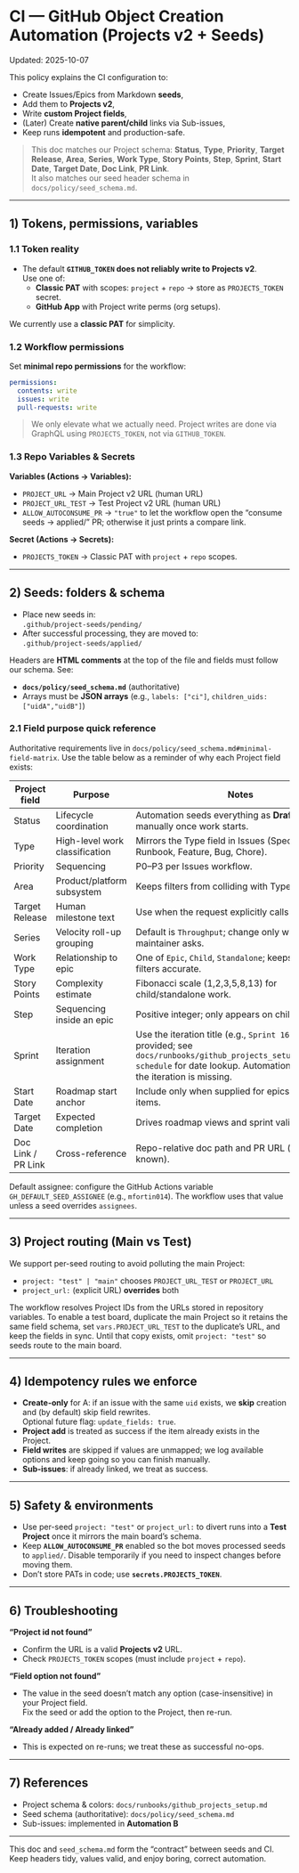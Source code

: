 # CI — GitHub Object Creation Automation (Projects v2 + Seeds)

Updated: 2025-10-07

This policy explains the CI configuration to:

- Create Issues/Epics from Markdown **seeds**,
- Add them to **Projects v2**,
- Write **custom Project fields**,
- (Later) Create **native parent/child** links via Sub-issues,
- Keep runs **idempotent** and production-safe.

> This doc matches our Project schema: **Status**, **Type**, **Priority**, **Target Release**, **Area**, **Series**, **Work Type**, **Story Points**, **Step**, **Sprint**, **Start Date**, **Target Date**, **Doc Link**, **PR Link**.  
> It also matches our seed header schema in `docs/policy/seed_schema.md`.

---

## 1) Tokens, permissions, variables

### 1.1 Token reality

- The default **`GITHUB_TOKEN` does not reliably write to Projects v2**.  
  Use one of:
  - **Classic PAT** with scopes: `project` + `repo` → store as `PROJECTS_TOKEN` secret.
  - **GitHub App** with Project write perms (org setups).

We currently use a **classic PAT** for simplicity.

### 1.2 Workflow permissions

Set **minimal repo permissions** for the workflow:

```yaml
permissions:
  contents: write
  issues: write
  pull-requests: write
```

> We only elevate what we actually need. Project writes are done via GraphQL using `PROJECTS_TOKEN`, not via `GITHUB_TOKEN`.

### 1.3 Repo Variables & Secrets

**Variables (Actions → Variables):**

- `PROJECT_URL` → Main Project v2 URL (human URL)
- `PROJECT_URL_TEST` → Test Project v2 URL (human URL)
- `ALLOW_AUTOCONSUME_PR` → `"true"` to let the workflow open the “consume seeds → applied/” PR; otherwise it just prints a compare link.

**Secret (Actions → Secrets):**

- `PROJECTS_TOKEN` → Classic PAT with `project` + `repo` scopes.

---

## 2) Seeds: folders & schema

- Place new seeds in:  
  `.github/project-seeds/pending/`
- After successful processing, they are moved to:  
  `.github/project-seeds/applied/`

Headers are **HTML comments** at the top of the file and fields must follow our schema. See:

- **`docs/policy/seed_schema.md`** (authoritative)
- Arrays must be **JSON arrays** (e.g., `labels: ["ci"]`, `children_uids: ["uidA","uidB"]`)

### 2.1 Field purpose quick reference

Authoritative requirements live in `docs/policy/seed_schema.md#minimal-field-matrix`. Use the table below as a reminder of why each Project field exists:

| Project field | Purpose | Notes |
| ------------- | ------- | ----- |
| Status        | Lifecycle coordination | Automation seeds everything as **Draft**; adjust manually once work starts. |
| Type          | High-level work classification | Mirrors the Type field in Issues (Spec, Policy, Runbook, Feature, Bug, Chore). |
| Priority      | Sequencing | P0–P3 per Issues workflow. |
| Area          | Product/platform subsystem | Keeps filters from colliding with Type. |
| Target Release| Human milestone text | Use when the request explicitly calls it out. |
| Series        | Velocity roll-up grouping | Default is `Throughput`; change only when the maintainer asks. |
| Work Type     | Relationship to epic      | One of `Epic`, `Child`, `Standalone`; keeps board filters accurate. |
| Story Points  | Complexity estimate | Fibonacci scale (1,2,3,5,8,13) for child/standalone work. |
| Step          | Sequencing inside an epic | Positive integer; only appears on child issues. |
| Sprint        | Iteration assignment | Use the iteration title (e.g., `Sprint 16`) when provided; see `docs/runbooks/github_projects_setup.md#sprint-schedule` for date lookup. Automation skips it if the iteration is missing. |
| Start Date    | Roadmap start anchor | Include only when supplied for epics/standalone items. |
| Target Date   | Expected completion | Drives roadmap views and sprint validation. |
| Doc Link / PR Link | Cross-reference | Repo-relative doc path and PR URL (when known). |

Default assignee: configure the GitHub Actions variable `GH_DEFAULT_SEED_ASSIGNEE` (e.g., `mfortin014`). The workflow uses that value unless a seed overrides `assignees`.

---

## 3) Project routing (Main vs Test)

We support per-seed routing to avoid polluting the main Project:

- `project: "test" | "main"` chooses `PROJECT_URL_TEST` or `PROJECT_URL`
- `project_url:` (explicit URL) **overrides** both

The workflow resolves Project IDs from the URLs stored in repository variables. To enable a test board, duplicate the main Project so it retains the same field schema, set `vars.PROJECT_URL_TEST` to the duplicate’s URL, and keep the fields in sync. Until that copy exists, omit `project: "test"` so seeds route to the main board.

---

## 4) Idempotency rules we enforce

- **Create-only** for A: if an issue with the same `uid` exists, we **skip** creation and (by default) skip field rewrites.  
  Optional future flag: `update_fields: true`.
- **Project add** is treated as success if the item already exists in the Project.
- **Field writes** are skipped if values are unmapped; we log available options and keep going so you can finish manually.
- **Sub-issues**: if already linked, we treat as success.

---

## 5) Safety & environments

- Use per-seed `project: "test"` or `project_url:` to divert runs into a **Test Project** once it mirrors the main board’s schema.
- Keep **`ALLOW_AUTOCONSUME_PR`** enabled so the bot moves processed seeds to `applied/`. Disable temporarily if you need to inspect changes before moving them.
- Don’t store PATs in code; use **`secrets.PROJECTS_TOKEN`**.

---

## 6) Troubleshooting

**“Project id not found”**

- Confirm the URL is a valid **Projects v2** URL.
- Check `PROJECTS_TOKEN` scopes (must include `project` + `repo`).

**“Field option not found”**

- The value in the seed doesn’t match any option (case-insensitive) in your Project field.  
  Fix the seed or add the option to the Project, then re-run.

**“Already added / Already linked”**

- This is expected on re-runs; we treat these as successful no-ops.

---

## 7) References

- Project schema & colors: `docs/runbooks/github_projects_setup.md`
- Seed schema (authoritative): `docs/policy/seed_schema.md`
- Sub-issues: implemented in **Automation B**

---

This doc and `seed_schema.md` form the “contract” between seeds and CI. Keep headers tidy, values valid, and enjoy boring, correct automation.

